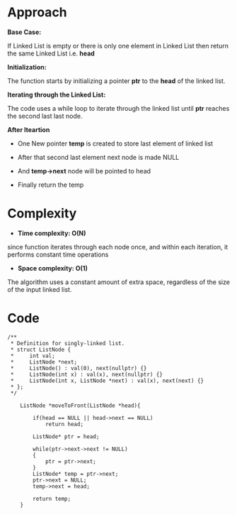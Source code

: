 # Approach

**Base Case:**

If Linked List is empty or there is only one element in Linked List then return the same Linked List i.e. **head**

**Initialization:**

The function starts by initializing a pointer **ptr** to the **head** of the linked list.


**Iterating through the Linked List:**

The code uses a while loop to iterate through the linked list until **ptr** reaches the second last last node.

**After Iteartion**

- One New pointer **temp** is created to store last element of linked list 

- After that second last element next node is made NULL

- And **temp->next** node will be pointed to head 

- Finally return the temp

# Complexity
- **Time complexity: O(N)**

since function iterates through each node once, and within each iteration, it performs constant time operations 

- **Space complexity: O(1)**

The algorithm uses a constant amount of extra space, regardless of the size of the input linked list.
# Code
```
/**
 * Definition for singly-linked list.
 * struct ListNode {
 *     int val;
 *     ListNode *next;
 *     ListNode() : val(0), next(nullptr) {}
 *     ListNode(int x) : val(x), next(nullptr) {}
 *     ListNode(int x, ListNode *next) : val(x), next(next) {}
 * };
 */
 
    ListNode *moveToFront(ListNode *head){
        
        if(head == NULL || head->next == NULL)
            return head;
        
        ListNode* ptr = head;
 
        while(ptr->next->next != NULL)
        {
            ptr = ptr->next;
        }
        ListNode* temp = ptr->next;
        ptr->next = NULL;
        temp->next = head;
        
        return temp;
    }
```
